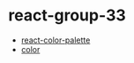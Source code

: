 # react-group-33

- [react-color-palette](https://www.npmjs.com/package/react-color-palette)
- [color](https://www.npmjs.com/package/color)
